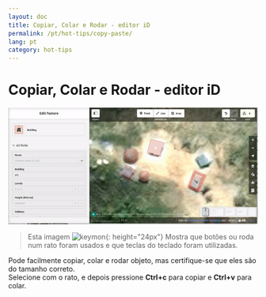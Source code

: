 ```yaml
---
layout: doc
title: Copiar, Colar e Rodar - editor iD
permalink: /pt/hot-tips/copy-paste/
lang: pt
category: hot-tips
---
```


Copiar, Colar e Rodar - editor iD
============

![copy-paste][]

> Esta imagem ![keymon]{: height="24px"} Mostra que botões ou roda num rato foram usados e que teclas do teclado foram utilizadas.  

Pode facilmente copiar, colar e rodar objeto, mas certifique-se que eles são do tamanho correto.  
Selecione com o rato, e depois pressione **Ctrl+c** para copiar e **Ctrl+v** para colar.  

[copy-paste]:/images/hot-tips/copy-paste.gif
[keymon]:/images/hot-tips/keymon.png